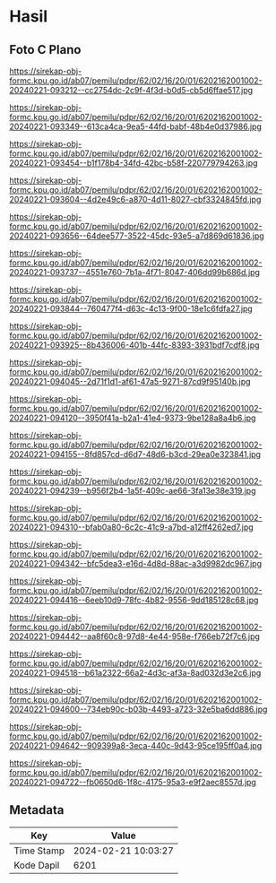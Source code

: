 # Hasil

## Foto C Plano

https://sirekap-obj-formc.kpu.go.id/ab07/pemilu/pdpr/62/02/16/20/01/6202162001002-20240221-093212--cc2754dc-2c9f-4f3d-b0d5-cb5d6ffae517.jpg

https://sirekap-obj-formc.kpu.go.id/ab07/pemilu/pdpr/62/02/16/20/01/6202162001002-20240221-093349--613ca4ca-9ea5-44fd-babf-48b4e0d37986.jpg

https://sirekap-obj-formc.kpu.go.id/ab07/pemilu/pdpr/62/02/16/20/01/6202162001002-20240221-093454--b1f178b4-34fd-42bc-b58f-220779794263.jpg

https://sirekap-obj-formc.kpu.go.id/ab07/pemilu/pdpr/62/02/16/20/01/6202162001002-20240221-093604--4d2e49c6-a870-4d11-8027-cbf3324845fd.jpg

https://sirekap-obj-formc.kpu.go.id/ab07/pemilu/pdpr/62/02/16/20/01/6202162001002-20240221-093656--64dee577-3522-45dc-93e5-a7d869d61836.jpg

https://sirekap-obj-formc.kpu.go.id/ab07/pemilu/pdpr/62/02/16/20/01/6202162001002-20240221-093737--4551e760-7b1a-4f71-8047-406dd99b686d.jpg

https://sirekap-obj-formc.kpu.go.id/ab07/pemilu/pdpr/62/02/16/20/01/6202162001002-20240221-093844--760477f4-d63c-4c13-9f00-18e1c6fdfa27.jpg

https://sirekap-obj-formc.kpu.go.id/ab07/pemilu/pdpr/62/02/16/20/01/6202162001002-20240221-093925--8b436006-401b-44fc-8393-3931bdf7cdf8.jpg

https://sirekap-obj-formc.kpu.go.id/ab07/pemilu/pdpr/62/02/16/20/01/6202162001002-20240221-094045--2d71f1d1-af61-47a5-9271-87cd9f95140b.jpg

https://sirekap-obj-formc.kpu.go.id/ab07/pemilu/pdpr/62/02/16/20/01/6202162001002-20240221-094120--3950f41a-b2a1-41e4-9373-9be128a8a4b6.jpg

https://sirekap-obj-formc.kpu.go.id/ab07/pemilu/pdpr/62/02/16/20/01/6202162001002-20240221-094155--8fd857cd-d6d7-48d6-b3cd-29ea0e323841.jpg

https://sirekap-obj-formc.kpu.go.id/ab07/pemilu/pdpr/62/02/16/20/01/6202162001002-20240221-094239--b956f2b4-1a5f-409c-ae66-3fa13e38e319.jpg

https://sirekap-obj-formc.kpu.go.id/ab07/pemilu/pdpr/62/02/16/20/01/6202162001002-20240221-094310--bfab0a80-6c2c-41c9-a7bd-a12ff4262ed7.jpg

https://sirekap-obj-formc.kpu.go.id/ab07/pemilu/pdpr/62/02/16/20/01/6202162001002-20240221-094342--bfc5dea3-e16d-4d8d-88ac-a3d9982dc967.jpg

https://sirekap-obj-formc.kpu.go.id/ab07/pemilu/pdpr/62/02/16/20/01/6202162001002-20240221-094416--6eeb10d9-78fc-4b82-9556-9dd185128c68.jpg

https://sirekap-obj-formc.kpu.go.id/ab07/pemilu/pdpr/62/02/16/20/01/6202162001002-20240221-094442--aa8f60c8-97d8-4e44-958e-f766eb72f7c6.jpg

https://sirekap-obj-formc.kpu.go.id/ab07/pemilu/pdpr/62/02/16/20/01/6202162001002-20240221-094518--b61a2322-66a2-4d3c-af3a-8ad032d3e2c6.jpg

https://sirekap-obj-formc.kpu.go.id/ab07/pemilu/pdpr/62/02/16/20/01/6202162001002-20240221-094600--734eb90c-b03b-4493-a723-32e5ba6dd886.jpg

https://sirekap-obj-formc.kpu.go.id/ab07/pemilu/pdpr/62/02/16/20/01/6202162001002-20240221-094642--909399a8-3eca-440c-9d43-95ce195ff0a4.jpg

https://sirekap-obj-formc.kpu.go.id/ab07/pemilu/pdpr/62/02/16/20/01/6202162001002-20240221-094722--fb0650d6-1f8c-4175-95a3-e9f2aec8557d.jpg


## Metadata

| Key        | Value               |
| ---------- | ------------------- |
| Time Stamp | 2024-02-21 10:03:27 |
| Kode Dapil | 6201                |




